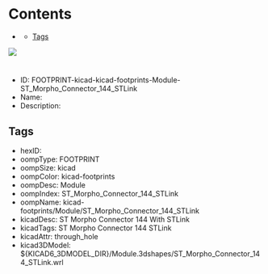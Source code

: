 



Contents
========

* [](#)
	* [Tags](#tags)
  
![][im]
# 

- ID: FOOTPRINT-kicad-kicad-footprints-Module-ST_Morpho_Connector_144_STLink
- Name: 
- Description: 

## Tags

- hexID: 
- oompType: FOOTPRINT
- oompSize: kicad
- oompColor: kicad-footprints
- oompDesc: Module
- oompIndex: ST_Morpho_Connector_144_STLink
- oompName: kicad-footprints/Module/ST_Morpho_Connector_144_STLink
- kicadDesc: ST Morpho Connector 144 With STLink
- kicadTags: ST Morpho Connector 144 STLink
- kicadAttr: through_hole
- kicad3DModel: ${KICAD6_3DMODEL_DIR}/Module.3dshapes/ST_Morpho_Connector_144_STLink.wrl



[im]: image.png
